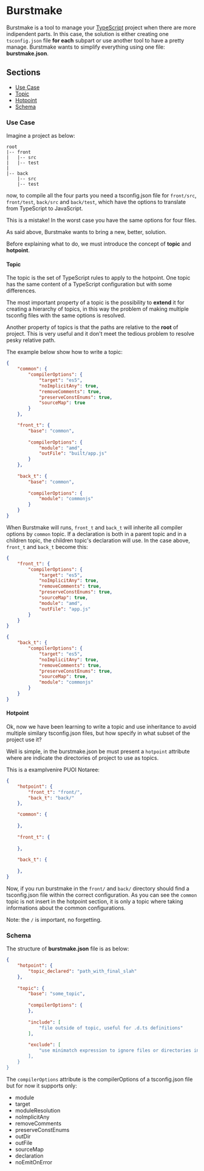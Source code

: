 # Burstmake
Burstmake is a tool to manage your [TypeScript](http://www.typescriptlang.org) project when there are more indipendent parts.
In this case, the solution is either creating one `tsconfig.json` file **for each** subpart or use another tool to have a pretty manage.
Burstmake wants to simplify everything using one file: **burstmake.json**.

## Sections
* [Use Case](#use-case)
 * [Topic](#topic)
 * [Hotpoint](#hotpoint)
* [Schema](#schema)

### Use Case
Imagine a project as below:
```
root
|-- front 
|   |-- src
|   |-- test
|    
|-- back
    |-- src
    |-- test
```
now, to compile all the four parts you need a tsconfig.json file for `front/src`, `front/test`, `back/src` and `back/test`, which have the options to translate from TypeScript to JavaScript.

This is a mistake! In the worst case you have the same options for four files.
 
As said above, Burstmake wants to bring a new, better, solution.

Before explaining what to do, we must introduce the concept of **topic** and **hotpoint**.

#### Topic
The topic is the set of TypeScript rules to apply to the hotpoint. One topic has the same content of a TypeScript configuration but with some differences.
 
The most important property of a topic is the possibility to **extend** it for creating a hierarchy of topics, in this way the problem of making multiple tsconfig files with the same options is resolved.

Another property of topics is that the paths are relative to the **root** of project. This is very useful and it don't meet the tedious problem to resolve pesky relative path. 

The example below show how to write a topic:
```json
{
    "common": {
        "compilerOptions": {
            "target": "es5",
            "noImplicitAny": true,
            "removeComments": true,
            "preserveConstEnums": true,
            "sourceMap": true
        }
    },

    "front_t": {
        "base": "common",
    
        "compilerOptions": {
            "module": "amd",
            "outFile": "built/app.js"
        }
    },
    
    "back_t": {
        "base": "common",
        
        "compilerOptions": {
            "module": "commonjs"
        }
    }
}
```

When Burstmake will runs, `front_t` and `back_t` will inherite all compiler options by `common` topic.
If a declaration is both in a parent topic and in a children topic, the children topic's declaration will use. In the case above,  `front_t` and `back_t` become this:

```json
{
    "front_t": {
        "compilerOptions": {
            "target": "es5",
            "noImplicitAny": true,
            "removeComments": true,
            "preserveConstEnums": true,
            "sourceMap": true,
            "module": "amd",
            "outFile": "app.js"
        }
    }
}
```

```json
{
    "back_t": {
        "compilerOptions": {
            "target": "es5",
            "noImplicitAny": true,
            "removeComments": true,
            "preserveConstEnums": true,
            "sourceMap": true,
            "module": "commonjs"
        }
    }
}
```

#### Hotpoint
Ok, now we have been learning to write a topic and use inheritance to avoid multiple similary tsconfig.json files, but how specify in what subset of the project use it?

Well is simple, in the burstmake.json be must present a `hotpoint` attribute where are indicate the directories of project to use as topics.

This is a examplvenire PUOI Notaree:
```json
{
    "hotpoint": {
        "front_t": "front/",
        "back_t": "back/"
    },

    "common": {
    
    },
    
    "front_t": {
    
    },
    
    "back_t": {
    
    },
}
```
Now, if you run burstmake in the `front/` and `back/` directory should find a tsconfig.json file within the correct configuration. As you can see the `common` topic is not insert in the hotpoint section, it is only a topic where taking informations about the common configurations.

Note: the `/` is important, no forgetting.

### Schema
The structure of **burstmake.json** file is as below:
```json
{
    "hotpoint": {
        "topic_declared": "path_with_final_slah"
    },
    
    "topic": {
        "base": "some_topic",
        
        "compilerOptions": {
        },
        
        "include": [
            "file outside of topic, useful for .d.ts definitions"
        ],
        
        "exclude": [
            "use minimatch expression to ignore files or directories in the topic folder
        ],
    }
}
```

The `compilerOptions` attribute is the compilerOptions of a tsconfig.json file but for now it supports only:
* module
* target
* moduleResolution
* noImplicitAny
* removeComments
* preserveConstEnums
* outDir
* outFile
* sourceMap
* declaration
* noEmitOnError
